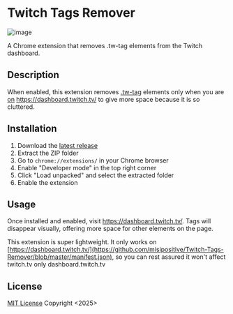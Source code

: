 # Twitch Tags Remover

![image](https://github.com/user-attachments/assets/f17fa220-4723-4418-afe2-a931977487c0)

A Chrome extension that removes .tw-tag elements from the Twitch dashboard.

## Description

When enabled, this extension removes [.tw-tag](https://github.com/misipositive/Twitch-Tags-Remover/blob/master/content.js) elements only when you are [on](https://github.com/misipositive/Twitch-Tags-Remover/blob/master/manifest.json) https://dashboard.twitch.tv/ to give more space because it is so cluttered.

## Installation

1. Download the [latest release](https://github.com/misipositive/Twitch-Tags-Remover/releases/tag/twitch-tags-remover-1.0)
2. Extract the ZIP folder
3. Go to `chrome://extensions/` in your Chrome browser
4. Enable "Developer mode" in the top right corner
5. Click "Load unpacked" and select the extracted folder
6. Enable the extension

## Usage

Once installed and enabled, visit https://dashboard.twitch.tv/. Tags will disappear visually, offering more space for other elements on the page.

This extension is super lightweight. It only works on [https://dashboard.twitch.tv/](https://github.com/misipositive/Twitch-Tags-Remover/blob/master/manifest.json), so you can rest assured it won't affect twitch.tv only dashboard.twitch.tv

## License

[MIT License](https://github.com/misipositive/Twitch-Tags-Remover/blob/master/LICENSE)
Copyright <2025> <misipositive>
